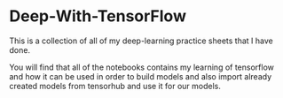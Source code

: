 # Deep-With-TensorFlow

This is a collection of all of my deep-learning practice sheets that I have done.

You will find that all of the notebooks contains my learning of tensorflow and how it can be used in order to build models and also import already created models from tensorhub and use it for our models.